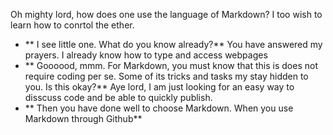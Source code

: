 Oh mighty lord, how does one use the language of Markdown? I too wish to learn how to conrtol the ether.
  - ** I see little one. What do you know already?**
You have answered my prayers. I already know how to type and access webpages
  - ** Goooood, mmm. For Markdown, you must know that this is does not require coding per se. Some of its tricks and tasks my stay hidden to you. Is this okay?**
Aye lord, I am just looking for an easy way to disscuss code and be able to quickly publish.
  - ** Then you have done well to choose Markdown. When you use Markdown through Github**
  
